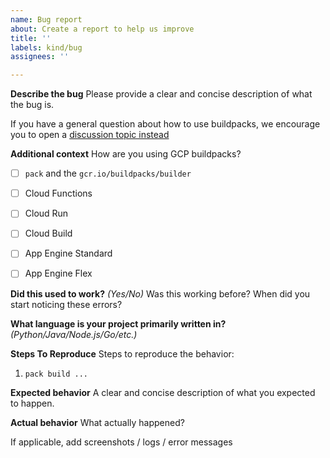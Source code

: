 ```yaml
---
name: Bug report
about: Create a report to help us improve
title: ''
labels: kind/bug
assignees: ''

---
```


**Describe the bug**
Please provide a  clear and concise description of what the bug is.

If you have a general question about how to use buildpacks, we encourage you to open a [discussion topic instead](https://github.com/GoogleCloudPlatform/buildpacks/discussions)

**Additional context**
How are you using GCP buildpacks?
- [ ] `pack` and the `gcr.io/buildpacks/builder`
- [ ] Cloud Functions
- [ ] Cloud Run
- [ ] Cloud Build
- [ ] App Engine Standard
- [ ] App Engine Flex


**Did this used to work?**
*(Yes/No)*
Was this working before? When did you start noticing these errors?

**What language is your project primarily written in?**
*(Python/Java/Node.js/Go/etc.)*

**Steps To Reproduce**
Steps to reproduce the behavior:
1.  `pack build ...`

**Expected behavior**
A clear and concise description of what you expected to happen.

**Actual behavior**
What actually happened?


If applicable, add screenshots / logs / error messages
